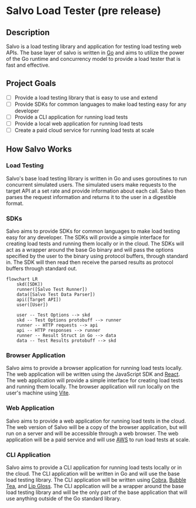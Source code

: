 # Salvo Load Tester (pre release)

## Description
Salvo is a load testing library and application for testing load testing web APIs. 
The base layer of salvo is written in [Go](http://go.dev) and aims to utilize 
the power of the Go runtime and concurrency model to provide a load tester that is fast
and effective. 

## Project Goals
- [ ] Provide a load testing library that is easy to use and extend
- [ ] Provide SDKs for common languages to make load testing easy for any developer
- [ ] Provide a CLI application for running load tests
- [ ] Provide a local web application for running load tests
- [ ] Create a paid cloud service for running load tests at scale

## How Salvo Works
### Load Testing
Salvo's base load testing library is written in Go and uses goroutines to run concurrent simulated users. The simulated users make requests to the target API at a set rate and provide information about each call. Salvo then parses the request information and returns 
it to the user in a digestible format.

### SDKs
Salvo aims to provide SDKs for common languages to make load testing easy for any developer. 
The SDKs will provide a simple interface for creating load tests and running them
locally or in the cloud.
The SDKs will act as a wrapper around the base Go binary and will pass the options 
specified by the user to the binary using protocol buffers, through standard in.
The SDK will then read then receive the parsed results as protocol buffers 
through standard out. 
```mermaid
flowchart LR
    skd([SDK])
    runner([Salvo Test Runner])
    data([Salvo Test Data Parser])
    api([Target API])
    user([User])
    
    user -- Test Options --> skd
    skd -- Test Options protobuff --> runner
    runner -- HTTP requests --> api
    api -- HTTP responses --> runner
    runner -- Result Struct in Go --> data
    data -- Test Results protobuff --> skd
```

### Browser Application
Salvo aims to provide a browser application for running load tests locally. 
The web application will be written using the JavaScript SDK and [React](https://react.dev/). 
The web application will provide a simple interface for creating load tests 
and running them locally. The browser application will run locally on the user's machine using [Vite](https://vitejs.dev/). 

### Web Application
Salvo aims to provide a web application for running load tests in the cloud. 
The web version of Salvo will be a copy of the browser application, but will
run on a server and will be accessible through a web browser. The web application
will be a paid service and will use [AWS](https://aws.amazon.com/) to run load tests at scale.

### CLI Application
Salvo aims to provide a CLI application for running load tests locally or in the cloud.
The CLI application will be written in Go and will use the base load testing library.
The CLI application will be written using [Cobra](https://cobra.dev/), 
[Bubble Tea](https://github.com/charmbracelet/bubbletea),
and [Lip Gloss](https://github.com/charmbracelet/lipgloss).
The CLI application will be a wrapper around the base load testing library 
and will be the only part of the base application that will use anything outside of 
the Go standard library.

